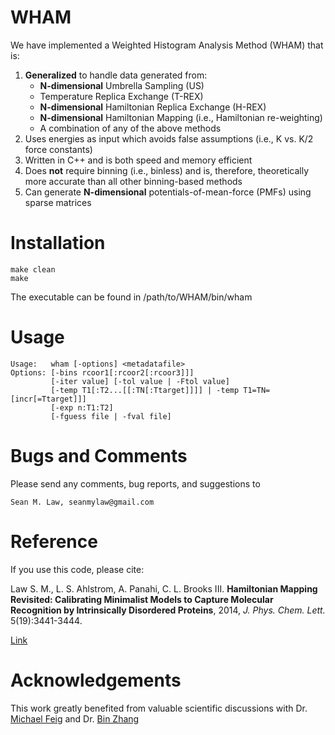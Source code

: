 # WHAM

We have implemented a Weighted Histogram Analysis Method (WHAM) that is:

1. <b>Generalized</b> to handle data generated from:
    *  <b>N-dimensional</b> Umbrella Sampling (US)
    *  Temperature Replica Exchange (T-REX)
    *  <b>N-dimensional</b> Hamiltonian Replica Exchange (H-REX)
    *  <b>N-dimensional</b> Hamiltonian Mapping (i.e., Hamiltonian re-weighting)
    *  A combination of any of the above methods
2. Uses energies as input which avoids false assumptions (i.e., K vs. K/2 force constants)
3. Written in C++ and is both speed and memory efficient
4. Does <b>not</b> require binning (i.e., binless) and is, therefore, theoretically more accurate than all other binning-based methods
5. Can generate <b>N-dimensional</b> potentials-of-mean-force (PMFs) using sparse matrices

# Installation

    make clean
    make

The executable can be found in /path/to/WHAM/bin/wham

# Usage

    Usage:   wham [-options] <metadatafile>
    Options: [-bins rcoor1[:rcoor2[:rcoor3]]]
             [-iter value] [-tol value | -Ftol value]
             [-temp T1[:T2...[[:TN[:Ttarget]]]] | -temp T1=TN=[incr[=Ttarget]]]
             [-exp n:T1:T2]
             [-fguess file | -fval file]

# Bugs and Comments

Please send any comments, bug reports, and suggestions to 
    
    Sean M. Law, seanmylaw@gmail.com
    
# Reference

If you use this code, please cite:

Law S. M., L. S. Ahlstrom, A. Panahi, C. L. Brooks III. <b>Hamiltonian Mapping Revisited: Calibrating Minimalist Models to Capture Molecular Recognition by Intrinsically Disordered Proteins</b>, 2014, <i>J. Phys. Chem. Lett.</i> 5(19):3441-3444.

[Link](http://pubs.acs.org/doi/abs/10.1021/jz501811k)

# Acknowledgements

This work greatly benefited from valuable scientific discussions with Dr. [Michael Feig](http://feig.bch.msu.edu) and Dr. [Bin Zhang](https://www.linkedin.com/pub/bin-zhang/70/410/50b)
